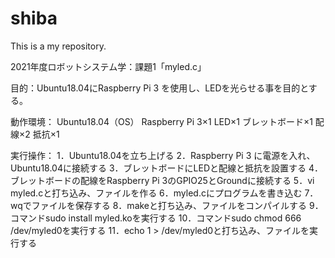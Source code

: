# shiba
This is a my repository.

2021年度ロボットシステム学：課題1「myled.c」

目的：Ubuntu18.04にRaspberry Pi 3 を使用し、LEDを光らせる事を目的とする。

動作環境：
Ubuntu18.04（OS）
Raspberry Pi 3×1
LED×1
ブレットボード×1
配線×2
抵抗×1

実行操作：
1．Ubuntu18.04を立ち上げる
2．Raspberry Pi 3 に電源を入れ、Ubuntu18.04に接続する
3．ブレットボードにLEDと配線と抵抗を設置する
4．ブレットボードの配線をRaspberry Pi 3のGPIO25とGroundに接続する
5．vi myled.cと打ち込み、ファイルを作る
6．myled.cにプログラムを書き込む
7．wqでファイルを保存する
8．makeと打ち込み、ファイルをコンパイルする
9．コマンドsudo install myled.koを実行する
10．コマンドsudo chmod 666 /dev/myled0を実行する
11．echo 1 > /dev/myled0と打ち込み、ファイルを実行する
